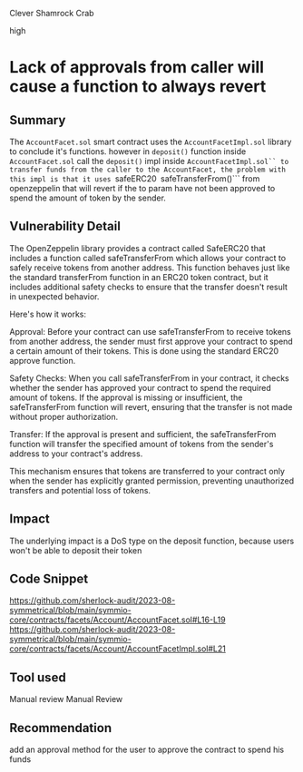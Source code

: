 Clever Shamrock Crab

high

# Lack of approvals from caller will cause a function to always revert
## Summary
The ```AccountFacet.sol``` smart contract uses the ```AccountFacetImpl.sol``` library to conclude it's functions. however in ```deposit()``` function inside ```AccountFacet.sol``` call the ```deposit()``` impl inside ```AccountFacetImpl.sol`` to transfer funds from the caller to the AccountFacet, the problem with this impl is that it uses ```safeERC20``` ```safeTransferFrom()```  from openzeppelin that will revert if the to param have not been approved to spend the amount of token by the sender.
## Vulnerability Detail
The OpenZeppelin library provides a contract called SafeERC20 that includes a function called safeTransferFrom which allows your contract to safely receive tokens from another address. This function behaves just like the standard transferFrom function in an ERC20 token contract, but it includes additional safety checks to ensure that the transfer doesn't result in unexpected behavior.

Here's how it works:

Approval: Before your contract can use safeTransferFrom to receive tokens from another address, the sender must first approve your contract to spend a certain amount of their tokens. This is done using the standard ERC20 approve function.

Safety Checks: When you call safeTransferFrom in your contract, it checks whether the sender has approved your contract to spend the required amount of tokens. If the approval is missing or insufficient, the safeTransferFrom function will revert, ensuring that the transfer is not made without proper authorization.

Transfer: If the approval is present and sufficient, the safeTransferFrom function will transfer the specified amount of tokens from the sender's address to your contract's address.

This mechanism ensures that tokens are transferred to your contract only when the sender has explicitly granted permission, preventing unauthorized transfers and potential loss of tokens.
## Impact
The underlying impact is a DoS type on the deposit function, because users won't be able to deposit their token
## Code Snippet
https://github.com/sherlock-audit/2023-08-symmetrical/blob/main/symmio-core/contracts/facets/Account/AccountFacet.sol#L16-L19
https://github.com/sherlock-audit/2023-08-symmetrical/blob/main/symmio-core/contracts/facets/Account/AccountFacetImpl.sol#L21
## Tool used
Manual review
Manual Review

## Recommendation
add an approval method for the user to approve the contract to spend his funds